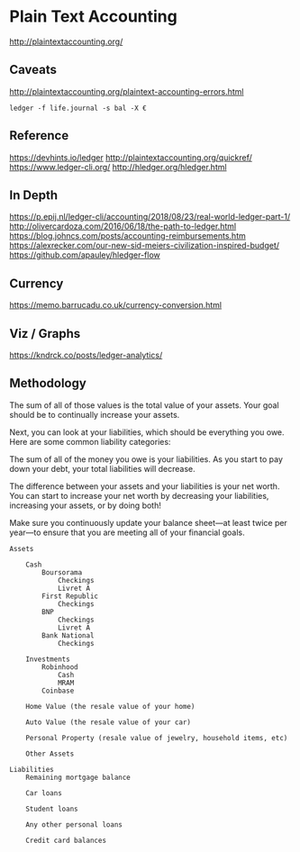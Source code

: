 # Plain Text Accounting
http://plaintextaccounting.org/

## Caveats
http://plaintextaccounting.org/plaintext-accounting-errors.html

```
ledger -f life.journal -s bal -X €
```

## Reference
https://devhints.io/ledger
http://plaintextaccounting.org/quickref/
https://www.ledger-cli.org/
http://hledger.org/hledger.html

## In Depth
https://p.epij.nl/ledger-cli/accounting/2018/08/23/real-world-ledger-part-1/
http://olivercardoza.com/2016/06/18/the-path-to-ledger.html
https://blog.johncs.com/posts/accounting-reimbursements.htm
https://alexrecker.com/our-new-sid-meiers-civilization-inspired-budget/
https://github.com/apauley/hledger-flow

## Currency
https://memo.barrucadu.co.uk/currency-conversion.html

## Viz / Graphs
https://kndrck.co/posts/ledger-analytics/

## Methodology
The sum of all of those values is the total value of your assets. Your goal should be to continually increase your assets.

Next, you can look at your liabilities, which should be everything you owe. Here are some common liability categories:

The sum of all of the money you owe is your liabilities. As you start to pay down your debt, your total liabilities will decrease.

The difference between your assets and your liabilities is your net worth.
You can start to increase your net worth by decreasing your liabilities, increasing your assets, or by doing both! 

Make sure you continuously update your balance sheet—at least twice per year—to ensure that you are meeting all of your financial goals. 

```
Assets

	Cash
		Boursorama
			Checkings
			Livret A
		First Republic
			Checkings
		BNP
			Checkings
			Livret A
		Bank National
			Checkings

	Investments
		Robinhood
			Cash
			MRAM
		Coinbase

	Home Value (the resale value of your home)

	Auto Value (the resale value of your car)

	Personal Property (resale value of jewelry, household items, etc)

	Other Assets

Liabilities
	Remaining mortgage balance

	Car loans

	Student loans

	Any other personal loans

	Credit card balances
```